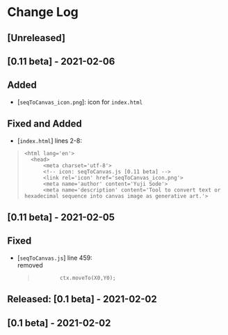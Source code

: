 # Change Log 
## [Unreleased]

## [0.11 beta] - 2021-02-06
## Added
- [`seqToCanvas_icon.png`]: icon for `index.html`

## Fixed and Added
- [`index.html`] lines 2-8:  

>`<html lang='en'>`  
>`	<head>`  
>`		<meta charset='utf-8'>`  
>`		<!-- icon: seqToCanvas.js [0.11 beta] -->`  
>`		<link rel='icon' href='seqToCanvas_icon.png'>`  
>`		<meta name='author' content='Yuji Sode'>`  
>`		<meta name='description' content='Tool to convert text or hexadecimal sequence into canvas image as generative art.'>`  

## [0.11 beta] - 2021-02-05
## Fixed
- [`seqToCanvas.js`] line 459:  
  removed  
  >` 		ctx.moveTo(X0,Y0);`

## Released: [0.1 beta] - 2021-02-02
## [0.1 beta] - 2021-02-02
